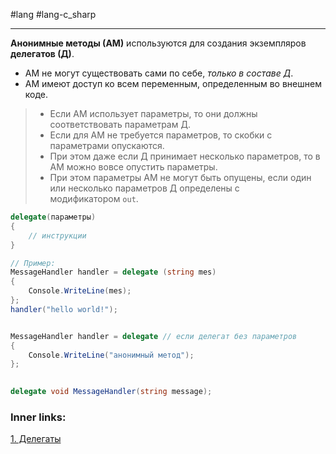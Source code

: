 #lang #lang-c_sharp 

---
**Анонимные методы (АМ)** используются для создания экземпляров **делегатов (Д)**.

- АМ не могут существовать сами по себе, *только в составе Д*.
- АМ имеют доступ ко всем переменным, определенным во внешнем коде.
> - Если АМ использует параметры, то они должны соответствовать параметрам Д. 
> - Если для АМ не требуется параметров, то скобки с параметрами опускаются. 
> - При этом даже если Д принимает несколько параметров, то в АМ можно вовсе опустить параметры.
> - При этом параметры АМ не могут быть опущены, если один или несколько параметров Д определены с модификатором `out`.

```csharp
delegate(параметры)
{
    // инструкции
}
```

```csharp
// Пример:
MessageHandler handler = delegate (string mes)
{
    Console.WriteLine(mes);
};
handler("hello world!");


MessageHandler handler = delegate // если делегат без параметров
{
    Console.WriteLine("анонимный метод");
};

 
delegate void MessageHandler(string message);
```

### Inner links:
[1. Делегаты](1.%20Languages/C-sharp/0.%20Введение/3.%20Делегаты/1.%20Делегаты.md)

